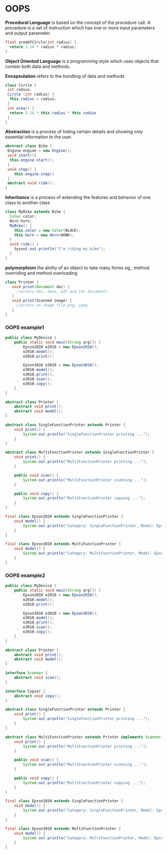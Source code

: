 # OOPS

__Procedural Language__ is based on the concept of the procedure call. A procedure is a set of instruction which has one or more input parameters and output parameter.
```C
float areaOfCircle(int radius) {
  return 3.14 * radius * radius;
}
```
__Object Oriented Language__ is a programming style which uses objects that contain both data and methods.

__Encapsulation__ refers to the bundling of data and methods
```java
class Circle {
 int radius;
 Circle (int radius) {
  this.radius = radius;
 }
 int area() {
  return 3.14 * this.radius * this.radius 
 }
}
```
__Abstraction__ is a process of hiding certain details and showing only essential information to the user.
```java
abstract class Bike {
 Engine engine = new Engine();
 void start(){
  this.engine.start();
 }
 void stop() {
    this.engine.stop()
 }
 abstract void ride();
}
```
__Inheritance__ is a process of extending the features and behavior of one class to another class
```java
class MyBike extends Bike {
  Color color;
  Horn horn;
  MyBike() {
    this.color = new Color(BLACK);
    this.horn = new Horn(HONK);
  }
  void ride() {
    Sysout.out.println("I'm riding my bike");
  }
}
```
__polymorphism__ the ability of an object to take many forms eg., method overriding and method overloading
```java
class Printer {
   void print(Document doc) {
     //prints doc, docx, pdf and txt documents
   }
   void print(Scanned image) {
     //prints an image file png, jpeg
   }
}
```
### OOPS example1
```java
public class MyDevice {
	public static void main(String arg[]) {
		Epson2010 e2010 = new Epson2010();
		e2010.model();
		e2010.print();

		Epson3010 e3010 = new Epson3010();
		e3010.model();
		e3010.print();
		e3010.scan();
		e3010.copy();
	}
}

abstract class Printer {
	abstract void print();
	abstract void model();
}

abstract class SingleFunctionPrinter extends Printer {
	void print() {
		System.out.println("SingleFunctionPrinter printing ...");
	}
}

abstract class MultiFunctionPrinter extends SingleFunctionPrinter {
	void print() {
		System.out.println("MultiFunctionPrinter printing ...");
	}

	public void scan() {
		System.out.println("MultiFunctionPrinter scanning ...");
	}

	public void copy() {
		System.out.println("MultiFunctionPrinter copying ...");
	}
}

final class Epson2010 extends SingleFunctionPrinter {
	void model() {
		System.out.println("Category: SingleFunctionPrinter, Model: Epson Model 2010");
	}
}

final class Epson3010 extends MultiFunctionPrinter {
	void model() {
		System.out.println("Category: MultiFunctionPrinter, Model: Epson Model 3010");
	}
}

```

### OOPS example2
```java
public class MyDevice {
	public static void main(String arg[]) {
		Epson2010 e2010 = new Epson2010();
		e2010.model();
		e2010.print();

		Epson3010 e3010 = new Epson3010();
		e3010.model();
		e3010.print();
		e3010.scan();
		e3010.copy();
	}
}

abstract class Printer {
	abstract void print();
	abstract void model();
}

interface Scanner {
	abstract void scan();
}

interface Copier {
	abstract void copy();
}

abstract class SingleFunctionPrinter extends Printer {
	void print() {
		System.out.println("SingleFunctionPrinter printing ...");
	}
}

abstract class MultiFunctionPrinter extends Printer implements Scanner, Copier {
	void print() {
		System.out.println("MultiFunctionPrinter printing ...");
	}

	public void scan() {
		System.out.println("MultiFunctionPrinter scanning ...");
	}

	public void copy() {
		System.out.println("MultiFunctionPrinter copying ...");
	}
}

final class Epson2010 extends SingleFunctionPrinter {
	void model() {
		System.out.println("Category: SingleFunctionPrinter, Model: Epson Model 2010");
	}
}

final class Epson3010 extends MultiFunctionPrinter {
	void model() {
		System.out.println("Category: MultiFunctionPrinter, Model: Epson Model 3010");
	}
}

```

